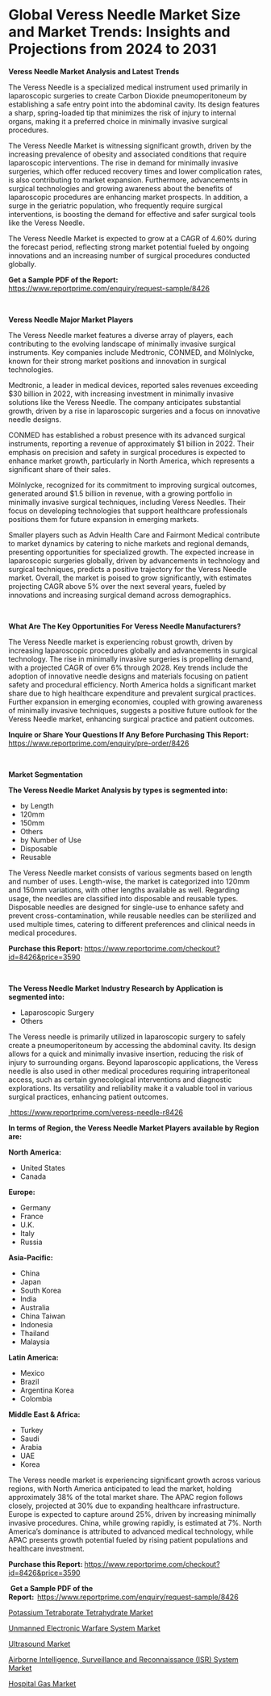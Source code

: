 <p><h1>Global Veress Needle Market Size and Market Trends: Insights and Projections from 2024 to 2031</h1></p><p><strong>Veress Needle Market Analysis and Latest Trends</strong></p>
<p><p>The Veress Needle is a specialized medical instrument used primarily in laparoscopic surgeries to create Carbon Dioxide pneumoperitoneum by establishing a safe entry point into the abdominal cavity. Its design features a sharp, spring-loaded tip that minimizes the risk of injury to internal organs, making it a preferred choice in minimally invasive surgical procedures.</p><p>The Veress Needle Market is witnessing significant growth, driven by the increasing prevalence of obesity and associated conditions that require laparoscopic interventions. The rise in demand for minimally invasive surgeries, which offer reduced recovery times and lower complication rates, is also contributing to market expansion. Furthermore, advancements in surgical technologies and growing awareness about the benefits of laparoscopic procedures are enhancing market prospects. In addition, a surge in the geriatric population, who frequently require surgical interventions, is boosting the demand for effective and safer surgical tools like the Veress Needle.</p><p>The Veress Needle Market is expected to grow at a CAGR of 4.60% during the forecast period, reflecting strong market potential fueled by ongoing innovations and an increasing number of surgical procedures conducted globally.</p></p>
<p><strong>Get a Sample PDF of the Report:&nbsp;</strong> <a href="https://www.reportprime.com/enquiry/request-sample/8426?utm_campaign=1091&utm_medium=2&utm_source=Github&utm_content=ia&utm_term=28102024&utm_id=veress-needle">https://www.reportprime.com/enquiry/request-sample/8426</a></p>
<p>&nbsp;</p>
<p><strong>Veress Needle Major Market Players</strong></p>
<p><p>The Veress Needle market features a diverse array of players, each contributing to the evolving landscape of minimally invasive surgical instruments. Key companies include Medtronic, CONMED, and Mölnlycke, known for their strong market positions and innovation in surgical technologies. </p><p>Medtronic, a leader in medical devices, reported sales revenues exceeding $30 billion in 2022, with increasing investment in minimally invasive solutions like the Veress Needle. The company anticipates substantial growth, driven by a rise in laparoscopic surgeries and a focus on innovative needle designs.</p><p>CONMED has established a robust presence with its advanced surgical instruments, reporting a revenue of approximately $1 billion in 2022. Their emphasis on precision and safety in surgical procedures is expected to enhance market growth, particularly in North America, which represents a significant share of their sales.</p><p>Mölnlycke, recognized for its commitment to improving surgical outcomes, generated around $1.5 billion in revenue, with a growing portfolio in minimally invasive surgical techniques, including Veress Needles. Their focus on developing technologies that support healthcare professionals positions them for future expansion in emerging markets.</p><p>Smaller players such as Advin Health Care and Fairmont Medical contribute to market dynamics by catering to niche markets and regional demands, presenting opportunities for specialized growth. The expected increase in laparoscopic surgeries globally, driven by advancements in technology and surgical techniques, predicts a positive trajectory for the Veress Needle market. Overall, the market is poised to grow significantly, with estimates projecting CAGR above 5% over the next several years, fueled by innovations and increasing surgical demand across demographics.</p></p>
<p>&nbsp;</p>
<p><strong>What Are The Key Opportunities For Veress Needle Manufacturers?</strong></p>
<p><p>The Veress Needle market is experiencing robust growth, driven by increasing laparoscopic procedures globally and advancements in surgical technology. The rise in minimally invasive surgeries is propelling demand, with a projected CAGR of over 6% through 2028. Key trends include the adoption of innovative needle designs and materials focusing on patient safety and procedural efficiency. North America holds a significant market share due to high healthcare expenditure and prevalent surgical practices. Further expansion in emerging economies, coupled with growing awareness of minimally invasive techniques, suggests a positive future outlook for the Veress Needle market, enhancing surgical practice and patient outcomes.</p></p>
<p><strong>Inquire or Share Your Questions If Any Before Purchasing This Report:</strong> <a href="https://www.reportprime.com/enquiry/pre-order/8426?utm_campaign=1091&utm_medium=2&utm_source=Github&utm_content=ia&utm_term=28102024&utm_id=veress-needle">https://www.reportprime.com/enquiry/pre-order/8426</a></p>
<p>&nbsp;</p>
<p><strong>Market Segmentation</strong></p>
<p><strong>The Veress Needle Market Analysis by types is segmented into:</strong></p>
<p><ul><li>by Length</li><li>120mm</li><li>150mm</li><li>Others</li><li>by Number of Use</li><li>Disposable</li><li>Reusable</li></ul></p>
<p><p>The Veress Needle market consists of various segments based on length and number of uses. Length-wise, the market is categorized into 120mm and 150mm variations, with other lengths available as well. Regarding usage, the needles are classified into disposable and reusable types. Disposable needles are designed for single-use to enhance safety and prevent cross-contamination, while reusable needles can be sterilized and used multiple times, catering to different preferences and clinical needs in medical procedures.</p></p>
<p><strong>Purchase this Report:&nbsp;</strong><a href="https://www.reportprime.com/checkout?id=8426&price=3590&utm_campaign=1091&utm_medium=2&utm_source=Github&utm_content=ia&utm_term=28102024&utm_id=veress-needle">https://www.reportprime.com/checkout?id=8426&price=3590</a></p>
<p>&nbsp;</p>
<p><strong>The Veress Needle Market Industry Research by Application is segmented into:</strong></p>
<p><ul><li>Laparoscopic Surgery</li><li>Others</li></ul></p>
<p><p>The Veress needle is primarily utilized in laparoscopic surgery to safely create a pneumoperitoneum by accessing the abdominal cavity. Its design allows for a quick and minimally invasive insertion, reducing the risk of injury to surrounding organs. Beyond laparoscopic applications, the Veress needle is also used in other medical procedures requiring intraperitoneal access, such as certain gynecological interventions and diagnostic explorations. Its versatility and reliability make it a valuable tool in various surgical practices, enhancing patient outcomes.</p></p>
<p><a href="https://www.reportprime.com/veress-needle-r8426?utm_campaign=1091&utm_medium=2&utm_source=Github&utm_content=ia&utm_term=28102024&utm_id=veress-needle">&nbsp;https://www.reportprime.com/veress-needle-r8426</a></p>
<p><strong>In terms of Region, the Veress Needle Market Players available by Region are:</strong></p>
<p>
    <p> <strong> North America: </strong>
        <ul>
            <li>United States</li>
            <li>Canada</li>
        </ul>
        </p> 
    <p> <strong> Europe: </strong>
        <ul>
            <li>Germany</li>
            <li>France</li>
            <li>U.K.</li>
            <li>Italy</li>
            <li>Russia</li>
        </ul>
        </p> 
    <p> <strong> Asia-Pacific: </strong>
        <ul>
            <li>China</li>
            <li>Japan</li>
            <li>South Korea</li>
            <li>India</li>
            <li>Australia</li>
            <li>China Taiwan</li>
            <li>Indonesia</li>
            <li>Thailand</li>
            <li>Malaysia</li>
        </ul>
        </p> 
    <p> <strong> Latin America: </strong>
        <ul>
            <li>Mexico</li>
            <li>Brazil</li>
            <li>Argentina Korea</li>
            <li>Colombia</li>
        </ul>
        </p> 
    <p> <strong> Middle East & Africa: </strong>
        <ul>
            <li>Turkey</li>
            <li>Saudi</li>
            <li>Arabia</li>
            <li>UAE</li>
            <li>Korea</li>
        </ul>
    </p>
    </p>
<p><p>The Veress needle market is experiencing significant growth across various regions, with North America anticipated to lead the market, holding approximately 38% of the total market share. The APAC region follows closely, projected at 30% due to expanding healthcare infrastructure. Europe is expected to capture around 25%, driven by increasing minimally invasive procedures. China, while growing rapidly, is estimated at 7%. North America’s dominance is attributed to advanced medical technology, while APAC presents growth potential fueled by rising patient populations and healthcare investment.</p></p>
<p><strong>Purchase this Report: </strong><a href="https://www.reportprime.com/checkout?id=8426&price=3590&utm_campaign=1091&utm_medium=2&utm_source=Github&utm_content=ia&utm_term=28102024&utm_id=veress-needle">https://www.reportprime.com/checkout?id=8426&price=3590</a></p>
<p>&nbsp;<strong>Get a Sample PDF of the Report:&nbsp;&nbsp;</strong><a href="https://www.reportprime.com/enquiry/request-sample/8426?utm_campaign=1091&utm_medium=2&utm_source=Github&utm_content=ia&utm_term=28102024&utm_id=veress-needle">https://www.reportprime.com/enquiry/request-sample/8426</a></p>
<p><strong></strong></p>
<p><p><a href="https://www.linkedin.com/pulse/potassium-tetraborate-tetrahydrate-market-global-trends-forecast-fclmf?utm_campaign=1091&utm_medium=2&utm_source=Github&utm_content=ia&utm_term=28102024&utm_id=veress-needle">Potassium Tetraborate Tetrahydrate Market</a></p><p><a href="https://issuu.com/reportprime-2/docs/unmanned-electronic-warfare-system-_9f1494b4249bf8?utm_campaign=1091&utm_medium=2&utm_source=Github&utm_content=ia&utm_term=28102024&utm_id=veress-needle">Unmanned Electronic Warfare System Market</a></p><p><a href="https://github.com/maniehilp9ib/Market-Research-Report-List-1/blob/main/ultrasound-market.md?utm_campaign=1091&utm_medium=2&utm_source=Github&utm_content=ia&utm_term=28102024&utm_id=veress-needle">Ultrasound Market</a></p><p><a href="https://issuu.com/reportprime-2/docs/airborne-intelligence-surveillance-_3099c1c1bcdc73?utm_campaign=1091&utm_medium=2&utm_source=Github&utm_content=ia&utm_term=28102024&utm_id=veress-needle">Airborne Intelligence, Surveillance and Reconnaissance (ISR) System Market</a></p><p><a href="https://github.com/burdgexaraeqn/Market-Research-Report-List-1/blob/main/hospital-gas-market.md?utm_campaign=1091&utm_medium=2&utm_source=Github&utm_content=ia&utm_term=28102024&utm_id=veress-needle">Hospital Gas Market</a></p></p>